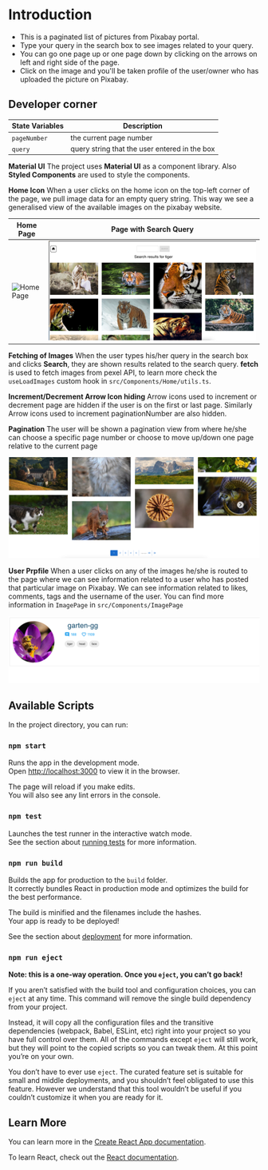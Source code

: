 # Introduction
- This is a paginated list of pictures from Pixabay portal. 
- Type your query in the search box to see images related to your query.
- You can go one page up or one page down by clicking on the arrows on left and right side of the page.
- Click on the image and you'll be taken profile of the user/owner who has uploaded the picture on Pixabay.

## Developer corner

| State Variables       |Description                       
|----------------------|-------------------------------|
|`pageNumber`          | the current page number       |
|`query`               | query string that the user entered in the box|

**Material UI**
The project uses **Material UI** as a component library. Also **Styled Components** are used
to style the components. 

**Home Icon**
When a user clicks on the home icon on the top-left corner of the page, we pull image data
for an empty query string. This way we see a generalised view of the available images on the pixabay website.

|Home Page| Page with Search Query|
|---------|-----------------------|
|![Home Page](../image-search/readmeImages/Screenshot%202023-07-18%20at%203.55.39%20PM.png)|![page with query](./readmeImages/Screenshot%202023-07-18%20at%203.56.02%20PM.png)

**Fetching of Images**
When the user types his/her query in the search box and clicks **Search**, they are shown results related to the search query. **fetch** is used to fetch images from pexel API, to learn more check the `useLoadImages`  custom hook in `src/Components/Home/utils.ts`.

**Increment/Decrement Arrow Icon hiding**
Arrow icons used to increment or decrement page are hidden if the user is on the first or last page. Similarly Arrow icons used to increment paginationNumber are also hidden.

**Pagination**
The user will be shown a pagination view from where he/she can choose a specific page number or choose to move up/down one page relative to the current page

![pagination](./readmeImages/Screenshot%202023-07-18%20at%203.57.44%20PM.png)

**User Prpfile**
When a user clicks on any of the images he/she is routed to the page where we can see information related to a user who has posted that particular image on Pixabay. We can see information related to likes, comments, tags and the username of the user. You can find more information in `ImagePage` in `src/Components/ImagePage`

![User profile](./readmeImages/Screenshot%202023-07-18%20at%203.57.21%20PM.png)


## Available Scripts

In the project directory, you can run:

### `npm start`

Runs the app in the development mode.\
Open [http://localhost:3000](http://localhost:3000) to view it in the browser.

The page will reload if you make edits.\
You will also see any lint errors in the console.

### `npm test`

Launches the test runner in the interactive watch mode.\
See the section about [running tests](https://facebook.github.io/create-react-app/docs/running-tests) for more information.

### `npm run build`

Builds the app for production to the `build` folder.\
It correctly bundles React in production mode and optimizes the build for the best performance.

The build is minified and the filenames include the hashes.\
Your app is ready to be deployed!

See the section about [deployment](https://facebook.github.io/create-react-app/docs/deployment) for more information.

### `npm run eject`

**Note: this is a one-way operation. Once you `eject`, you can’t go back!**

If you aren’t satisfied with the build tool and configuration choices, you can `eject` at any time. This command will remove the single build dependency from your project.

Instead, it will copy all the configuration files and the transitive dependencies (webpack, Babel, ESLint, etc) right into your project so you have full control over them. All of the commands except `eject` will still work, but they will point to the copied scripts so you can tweak them. At this point you’re on your own.

You don’t have to ever use `eject`. The curated feature set is suitable for small and middle deployments, and you shouldn’t feel obligated to use this feature. However we understand that this tool wouldn’t be useful if you couldn’t customize it when you are ready for it.

## Learn More

You can learn more in the [Create React App documentation](https://facebook.github.io/create-react-app/docs/getting-started).

To learn React, check out the [React documentation](https://reactjs.org/).
